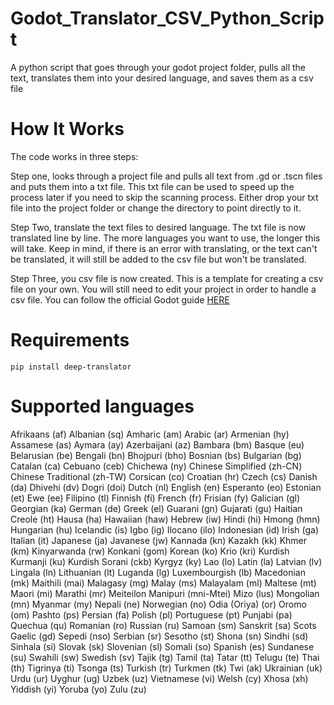 # Godot_Translator_CSV_Python_Script
A python script that goes through your godot project folder, pulls all the text, translates them into your desired language, and saves them as a csv file

# How It Works
The code works in three steps:

Step one, looks through a project file and pulls all text from .gd or .tscn files and puts them into a txt file.
This txt file can be used to speed up the process later if you need to skip the scanning process.
Either drop your txt file into the project folder or change the directory to point directly to it.

Step Two, translate the text files to desired language.
The txt file is now translated line by line.
The more languages you want to use, the longer this will take.
Keep in mind, if there is an error with translating, or the text can't be translated, it will still be added to the csv file but won't be translated.

Step Three, you csv file is now created.
This is a template for creating a csv file on your own.
You will still need to edit your project in order to handle a csv file.
You can follow the official Godot guide [HERE](https://docs.godotengine.org/en/stable/tutorials/i18n/internationalizing_games.html#)

# Requirements
```
pip install deep-translator
```

# Supported languages
Afrikaans (af)
Albanian (sq)
Amharic (am)
Arabic (ar)
Armenian (hy)
Assamese (as)
Aymara (ay)
Azerbaijani (az)
Bambara (bm)
Basque (eu)
Belarusian (be)
Bengali (bn)
Bhojpuri (bho)
Bosnian (bs)
Bulgarian (bg)
Catalan (ca)
Cebuano (ceb)
Chichewa (ny)
Chinese Simplified (zh-CN)
Chinese Traditional (zh-TW)
Corsican (co)
Croatian (hr)
Czech (cs)
Danish (da)
Dhivehi (dv)
Dogri (doi)
Dutch (nl)
English (en)
Esperanto (eo)
Estonian (et)
Ewe (ee)
Filipino (tl)
Finnish (fi)
French (fr)
Frisian (fy)
Galician (gl)
Georgian (ka)
German (de)
Greek (el)
Guarani (gn)
Gujarati (gu)
Haitian Creole (ht)
Hausa (ha)
Hawaiian (haw)
Hebrew (iw)
Hindi (hi)
Hmong (hmn)
Hungarian (hu)
Icelandic (is)
Igbo (ig)
Ilocano (ilo)
Indonesian (id)
Irish (ga)
Italian (it)
Japanese (ja)
Javanese (jw)
Kannada (kn)
Kazakh (kk)
Khmer (km)
Kinyarwanda (rw)
Konkani (gom)
Korean (ko)
Krio (kri)
Kurdish Kurmanji (ku)
Kurdish Sorani (ckb)
Kyrgyz (ky)
Lao (lo)
Latin (la)
Latvian (lv)
Lingala (ln)
Lithuanian (lt)
Luganda (lg)
Luxembourgish (lb)
Macedonian (mk)
Maithili (mai)
Malagasy (mg)
Malay (ms)
Malayalam (ml)
Maltese (mt)
Maori (mi)
Marathi (mr)
Meiteilon Manipuri (mni-Mtei)
Mizo (lus)
Mongolian (mn)
Myanmar (my)
Nepali (ne)
Norwegian (no)
Odia (Oriya) (or)
Oromo (om)
Pashto (ps)
Persian (fa)
Polish (pl)
Portuguese (pt)
Punjabi (pa)
Quechua (qu)
Romanian (ro)
Russian (ru)
Samoan (sm)
Sanskrit (sa)
Scots Gaelic (gd)
Sepedi (nso)
Serbian (sr)
Sesotho (st)
Shona (sn)
Sindhi (sd)
Sinhala (si)
Slovak (sk)
Slovenian (sl)
Somali (so)
Spanish (es)
Sundanese (su)
Swahili (sw)
Swedish (sv)
Tajik (tg)
Tamil (ta)
Tatar (tt)
Telugu (te)
Thai (th)
Tigrinya (ti)
Tsonga (ts)
Turkish (tr)
Turkmen (tk)
Twi (ak)
Ukrainian (uk)
Urdu (ur)
Uyghur (ug)
Uzbek (uz)
Vietnamese (vi)
Welsh (cy)
Xhosa (xh)
Yiddish (yi)
Yoruba (yo)
Zulu (zu)
